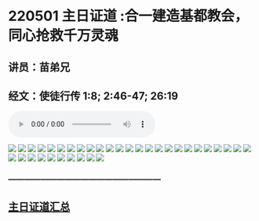 # 220501 主日证道 :合一建造基都教会，同心抢救千万灵魂
## 讲员：苗弟兄
## 经文：使徒行传 1:8; 2:46-47; 26:19

<audio controls src="./220501.mp3"></audio>

![](1.jpg)
![](2.jpg)
![](3.jpg)
![](4.jpg)
![](5.jpg)
![](6.jpg)
![](7.jpg)
![](8.jpg)
![](9.jpg)
![](10.jpg)
![](11.jpg)
![](12.jpg)
![](13.jpg)
![](14.jpg)
![](15.jpg)
![](16.jpg)
![](17.jpg)
![](18.jpg)
![](19.jpg)
![](20.jpg)
![](21.jpg)
![](22.jpg)
![](23.jpg)
![](24.jpg)
![](25.jpg)
![](26.jpg)
![](27.jpg)
![](28.jpg)
![](29.jpg)
![](30.jpg)
![](31.jpg)
![](32.jpg)
![](33.jpg)
![](34.jpg)
![](35.jpg)


### ———————————————————

## [主日证道汇总](https://nccchurch.github.io/Sermons/)
